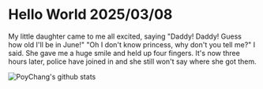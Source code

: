 # Hello World 2025/03/08

My little daughter came to me all excited, saying "Daddy! Daddy! Guess how old I'll be in June!"
"Oh I don't know princess, why don't you tell me?" I said. She gave me a huge smile and held up four fingers.
It's now three hours later, police have joined in and she still won't say where she got them.

![PoyChang's github stats](https://github-readme-stats.vercel.app/api?username=poychang&show_icons=true&theme=dracula)
